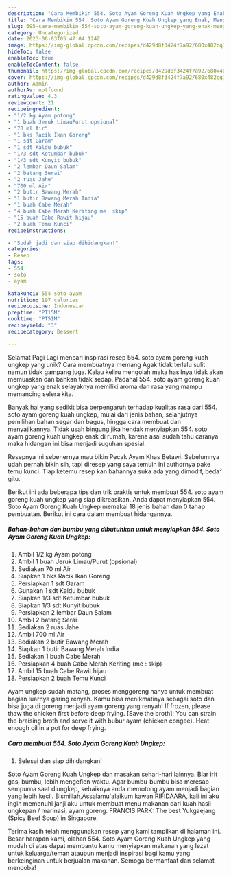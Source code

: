 ```yaml
---
description: "Cara Membikin 554. Soto Ayam Goreng Kuah Ungkep yang Enak, Mengugah Selera"
title: "Cara Membikin 554. Soto Ayam Goreng Kuah Ungkep yang Enak, Mengugah Selera"
slug: 695-cara-membikin-554-soto-ayam-goreng-kuah-ungkep-yang-enak-mengugah-selera
category: Uncategorized
date: 2023-06-03T05:47:04.124Z
image: https://img-global.cpcdn.com/recipes/d429d8f3424f7a92/680x482cq70/554-soto-ayam-goreng-kuah-ungkep-foto-resep-utama.jpg
hideToc: false
enableToc: true
enableTocContent: false
thumbnail: https://img-global.cpcdn.com/recipes/d429d8f3424f7a92/680x482cq70/554-soto-ayam-goreng-kuah-ungkep-foto-resep-utama.jpg
cover: https://img-global.cpcdn.com/recipes/d429d8f3424f7a92/680x482cq70/554-soto-ayam-goreng-kuah-ungkep-foto-resep-utama.jpg
author: Admin
authorAv: notfound
ratingvalue: 4.3
reviewcount: 21
recipeingredient:
- "1/2 kg Ayam potong"
- "1 buah Jeruk LimauPurut opsional"
- "70 ml Air"
- "1 bks Racik Ikan Goreng"
- "1 sdt Garam"
- "1 sdt Kaldu bubuk"
- "1/3 sdt Ketumbar bubuk"
- "1/3 sdt Kunyit bubuk"
- "2 lembar Daun Salam"
- "2 batang Serai"
- "2 ruas Jahe"
- "700 ml Air"
- "2 butir Bawang Merah"
- "1 butir Bawang Merah India"
- "1 buah Cabe Merah"
- "4 buah Cabe Merah Keriting me  skip"
- "15 buah Cabe Rawit hijau"
- "2 buah Temu Kunci"
recipeinstructions:

- "Sudah jadi dan siap dihidangkan!"
categories:
- Resep
tags:
- 554
- soto
- ayam

katakunci: 554 soto ayam 
nutrition: 197 calories
recipecuisine: Indonesian
preptime: "PT15M"
cooktime: "PT51M"
recipeyield: "3"
recipecategory: Dessert

---
```



Selamat Pagi Lagi mencari inspirasi resep 554. soto ayam goreng kuah ungkep yang unik? Cara membuatnya memang Agak tidak terlalu sulit namun tidak gampang juga. Kalau keliru mengolah maka hasilnya tidak akan memuaskan dan bahkan tidak sedap. Padahal 554. soto ayam goreng kuah ungkep yang enak selayaknya memiliki aroma dan rasa yang mampu memancing selera kita.


Banyak hal yang sedikit bisa berpengaruh terhadap kualitas rasa dari 554. soto ayam goreng kuah ungkep, mulai dari jenis bahan, selanjutnya pemilihan bahan segar dan bagus, hingga cara membuat dan menyajikannya. Tidak usah bingung jika hendak menyiapkan 554. soto ayam goreng kuah ungkep enak di rumah, karena asal sudah tahu caranya maka hidangan ini bisa menjadi suguhan spesial.

Resepnya ini sebenernya mau bikin Pecak Ayam Khas Betawi. Sebelumnya udah pernah bikin sih, tapi diresep yang saya temuin ini authornya pake temu kunci. Tiap ketemu resep kan bahannya suka ada yang dimodif, beda² gitu.


Berikut ini ada beberapa tips dan trik praktis untuk membuat 554. soto ayam goreng kuah ungkep yang siap dikreasikan. Anda dapat menyiapkan 554. Soto Ayam Goreng Kuah Ungkep memakai 18 jenis bahan dan 0 tahap pembuatan. Berikut ini cara dalam membuat hidangannya.

<!--inarticleads1-->

##### Bahan-bahan dan bumbu yang dibutuhkan untuk menyiapkan 554. Soto Ayam Goreng Kuah Ungkep:

1. Ambil 1/2 kg Ayam potong
1. Ambil 1 buah Jeruk Limau/Purut (opsional)
1. Sediakan 70 ml Air
1. Siapkan 1 bks Racik Ikan Goreng
1. Persiapkan 1 sdt Garam
1. Gunakan 1 sdt Kaldu bubuk
1. Siapkan 1/3 sdt Ketumbar bubuk
1. Siapkan 1/3 sdt Kunyit bubuk
1. Persiapkan 2 lembar Daun Salam
1. Ambil 2 batang Serai
1. Sediakan 2 ruas Jahe
1. Ambil 700 ml Air
1. Sediakan 2 butir Bawang Merah
1. Siapkan 1 butir Bawang Merah India
1. Sediakan 1 buah Cabe Merah
1. Persiapkan 4 buah Cabe Merah Keriting (me : skip)
1. Ambil 15 buah Cabe Rawit hijau
1. Persiapkan 2 buah Temu Kunci


Ayam ungkep sudah matang, proses menggoreng hanya untuk membuat bagian luarnya garing renyah. Kamu bisa menikmatinya sebagai soto dan bisa juga di goreng menjadi ayam goreng yang renyah! If frozen, please thaw the chicken first before deep frying. [Save the broth]: You can strain the braising broth and serve it with bubur ayam (chicken congee). Heat enough oil in a pot for deep frying. 

<!--inarticleads2-->

##### Cara membuat 554. Soto Ayam Goreng Kuah Ungkep:


1. Selesai dan siap dihidangkan!

Soto Ayam Goreng Kuah Ungkep dan masakan sehari-hari lainnya. Biar irit gas, bumbu, lebih mengefien waktu. Agar bumbu-bumbu bisa meresap sempurna saat diungkep, sebaiknya anda memotong ayam menjadi bagian yang lebih kecil. Bismillah,Assalamu&#39;alaikum kawan RIFIDAARA, kali ini aku ingin memenuhi janji aku untuk membuat menu makanan dari kuah hasil ungkepan / marinasi, ayam goreng. FRANCIS PARK: The best Yukgaejang (Spicy Beef Soup) in Singapore. 

Terima kasih telah menggunakan resep yang kami tampilkan di halaman ini. Besar harapan kami, olahan 554. Soto Ayam Goreng Kuah Ungkep yang mudah di atas dapat membantu kamu menyiapkan makanan yang lezat untuk keluarga/teman ataupun menjadi inspirasi bagi kamu yang berkeinginan untuk berjualan makanan. Semoga bermanfaat dan selamat mencoba!
